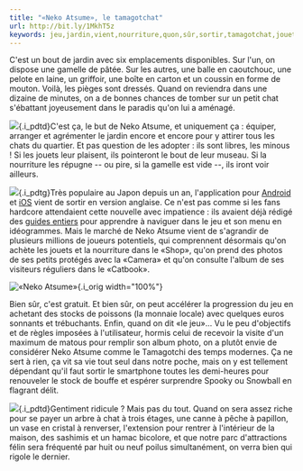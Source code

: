 ```yaml
---
title: "«Neko Atsume», le tamagotchat"
url: http://bit.ly/1MkhT5z
keywords: jeu,jardin,vient,nourriture,quon,sûr,sortir,tamagotchat,jouets,atsume,neko
---
```

C'est un bout de jardin avec six emplacements disponibles. Sur l'un, on dispose une gamelle de pâtée. Sur les autres, une balle en caoutchouc, une pelote en laine, un griffoir, une boîte en carton et un coussin en forme de mouton. Voilà, les pièges sont dressés. Quand on reviendra dans une dizaine de minutes, on a de bonnes chances de tomber sur un petit chat s'ébattant joyeusement dans le paradis qu'on lui a aménagé.

![](https://medias.liberation.fr/photo/823668-neko-detail-2.jpg?modified_at=1446655925&ratio_x=03&ratio_y=02&width=168){.i_pdtd}C'est ça, le but de Neko Atsume, et uniquement ça : équiper, arranger et agrémenter le jardin encore et encore pour y attirer tous les chats du quartier. Et pas question de les adopter : ils sont libres, les minous ! Si les jouets leur plaisent, ils pointeront le bout de leur museau. Si la nourriture les répugne -- ou pire, si la gamelle est vide --, ils iront voir ailleurs.

![](https://medias.liberation.fr/photo/823669-neko-detail-1.jpg?modified_at=1446656135&ratio_x=03&ratio_y=02&width=168){.i_pdtg}Très populaire au Japon depuis un an, l'application pour [Android](https://play.google.com/store/apps/details?id=jp.co.hit_point.nekoatsume) et [iOS](https://itunes.apple.com/us/app/neko-atsume-kitty-collector/id923917775?mt=8) vient de sortir en version anglaise. Ce n'est pas comme si les fans hardcore attendaient cette nouvelle avec impatience : ils avaient déjà rédigé des [guides entiers](https://welcometowonderland.wordpress.com/2015/03/25/how-to-play-neko-atsume/) pour apprendre à naviguer dans le jeu et son menu en idéogrammes. Mais le marché de Neko Atsume vient de s'agrandir de plusieurs millions de joueurs potentiels, qui comprennent désormais qu'on achète les jouets et la nourriture dans le «Shop», qu'on prend des photos de ses petits protégés avec la «Camera» et qu'on consulte l'album de ses visiteurs réguliers dans le «Catbook».

![«Neko Atsume»](https://medias.liberation.fr/photo/823674-neko-atsume.jpg?modified_at=1446657125&width=750){.i_orig width="100%"}

Bien sûr, c'est gratuit. Et bien sûr, on peut accélérer la progression du jeu en achetant des stocks de poissons (la monnaie locale) avec quelques euros sonnants et trébuchants. Enfin, quand on dit «le jeu»\... Vu le peu d'objectifs et de règles imposées à l'utilisateur, hormis celui de recevoir la visite d'un maximum de matous pour remplir son album photo, on a plutôt envie de considérer Neko Atsume comme le Tamagotchi des temps modernes. Ça ne sert à rien, ça vit sa vie tout seul dans notre poche, mais on y est tellement dépendant qu'il faut sortir le smartphone toutes les demi-heures pour renouveler le stock de bouffe et espérer surprendre Spooky ou Snowball en flagrant délit.

![](https://medias.liberation.fr/photo/823670-neko-detail-3.jpg?modified_at=1446656611&ratio_x=03&ratio_y=02&width=168){.i_pdtd}Gentiment ridicule ? Mais pas du tout. Quand on sera assez riche pour se payer un arbre à chat à trois étages, une canne à pêche à papillon, un vase en cristal à renverser, l'extension pour rentrer à l'intérieur de la maison, des sashimis et un hamac bicolore, et que notre parc d'attractions félin sera fréquenté par huit ou neuf poilus simultanément, on verra bien qui rigole le dernier.
